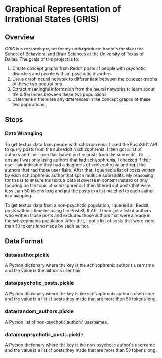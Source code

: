 # Graphical Representation of Irrational States (GRIS)

## Overview
GRIS is a research project for my undergraduate honor's thesis at the School of Behavioral and Brain Sciences at the University of Texas of Dallas. The goals of this project is to:

1. Create concept graphs from Reddit posts of people with psychotic disorders and people without psychotic disorders
2. Use a graph neural network to differentiate between the concept graphs of these two populations
3. Extract meaningful information from the neural networks to learn about the differences between these two populations
4. Determine if there are any differences in the concept graphs of these two populations

## Steps

### Data Wrangling
To get textual data from people with schizophrenia, I used the PushShift API to query posts from the subreddit r/schizophrenia. I then got a list of authors and their user flair based on the posts from the subreddit. To ensure I was only using authors that had schizophrenia, I checked if their user flair indicated they had a diagnosis of schizophrenia and kept the authors that had those user flairs. After that, I queried a list of posts written by each schizophrenic author that span multiple subreddits. My reasoning for this is to ensure the textual data is diverse in content instead of only focusing on the topic of schizophrenia. I then filtered out posts that were less than 50 tokens long and put the posts in a list matched to each author in a mapping.

To get textual data from a non-psychotic population, I queried all Reddit posts within a timeline using the PushShift API. I then got a list of authors who written those posts and excluded those authors that were already in the schizophrenia population. After that, I got a list of posts that were more than 50 tokens long made by each author.

## Data Format

### data/author.pickle
A Python dictionary where the key is the schizophrenic author's username and the value is the author's user flair.

### data/psychotic_posts.pickle
A Python dictionary where the key is the schizophrenic author's username and the value is a list of posts they made that are more then 50 tokens long.

### data/random_authors.pickle
A Python list of non-psychotic authors' usernames.

### data/nonpsychotic_posts.pickle
A Python dictionary where the key is the non-psychotic author's username and the value is a list of posts they made that are more than 50 tokens long.
